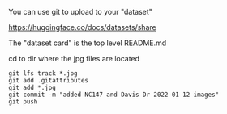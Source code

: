 You can use git to upload to your "dataset"

https://huggingface.co/docs/datasets/share

The "dataset card" is the top level README.md



cd to dir where the jpg files are located

```
git lfs track *.jpg
git add .gitattributes
git add *.jpg
git commit -m "added NC147 and Davis Dr 2022 01 12 images"
git push
```



